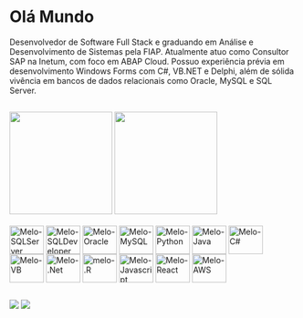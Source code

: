 # Olá Mundo

Desenvolvedor de Software Full Stack e graduando em Análise e Desenvolvimento de Sistemas pela FIAP. Atualmente atuo como Consultor SAP na Inetum, com foco em ABAP Cloud. Possuo experiência prévia em desenvolvimento Windows Forms com C#, VB.NET e Delphi, além de sólida vivência em bancos de dados relacionais como Oracle, MySQL e SQL Server.
##

<div>
  <a href="https://github.com/fmelods">
  <img height="180em" src="https://github-readme-stats.vercel.app/api?username=fmelods&show_icons=true&theme=dracula&include_all_comits=true&count_private=true_width=490"/></a>
  <img height="180em" src="https://github-readme-stats.vercel.app/api/top-langs/?username=fmelods&langs_count=16&theme=dracula&layout=compact&card_width=490"/>
</div>

<div style="display: inline_block"><br>
  <img align="center" alt="Melo-SQLServer" height="50" width="60" src="https://cdn.jsdelivr.net/gh/devicons/devicon@latest/icons/microsoftsqlserver/microsoftsqlserver-original.svg" />
  <img align="center" alt="Melo-SQLDeveloper" height="50" width="60" src="https://cdn.jsdelivr.net/gh/devicons/devicon@latest/icons/sqldeveloper/sqldeveloper-original.svg" />
  <img align="center" alt="Melo-Oracle" height="50" width="60" src="https://cdn.jsdelivr.net/gh/devicons/devicon@latest/icons/oracle/oracle-original.svg" />
  <img align="center" alt="Melo-MySQL" height="50" width="60" src="https://cdn.jsdelivr.net/gh/devicons/devicon@latest/icons/mysql/mysql-original.svg" />
  <img align="center" alt="Melo-Python" height="50" width="60" src="https://cdn.jsdelivr.net/gh/devicons/devicon@latest/icons/python/python-original.svg" />
  <img align="center" alt="Melo-Java" height="50" width="60" src="https://cdn.jsdelivr.net/gh/devicons/devicon@latest/icons/java/java-original.svg" />
  <img align="center" alt="Melo-C#" height="50" width="60" src="https://cdn.jsdelivr.net/gh/devicons/devicon@latest/icons/csharp/csharp-original.svg" />
  <img align="center" alt="Melo-VB" height="50" width="60" src="https://cdn.jsdelivr.net/gh/devicons/devicon@latest/icons/visualbasic/visualbasic-original.svg" />
  <img align="center" alt="Melo-.Net" height="50" width="60" src="https://cdn.jsdelivr.net/gh/devicons/devicon@latest/icons/dot-net/dot-net-original.svg" />
  <img align="center" alt="melo-.R" height="50" width="60" src="https://cdn.jsdelivr.net/gh/devicons/devicon@latest/icons/r/r-original.svg" />
  <img align="center" alt="Melo-Javascript" height="50" width="60" src="https://cdn.jsdelivr.net/gh/devicons/devicon@latest/icons/javascript/javascript-original.svg" />
  <img align="center" alt="Melo-React" height="50" width="60" src="https://cdn.jsdelivr.net/gh/devicons/devicon@latest/icons/react/react-original.svg" />
  <img align="center" alt="Melo-AWS" height="50" width="60" src="https://cdn.jsdelivr.net/gh/devicons/devicon@latest/icons/amazonwebservices/amazonwebservices-original-wordmark.svg" />
          
##

<div>
  <a href = "mailto:felipemelodesousa4@gmail.com"><img src="https://img.shields.io/badge/Gmail-D14836?style=for-the-badge&logo=gmail&logoColor=white" target="_blank"></a>
  <a href="https://www.linkedin.com/in/felipe-melo-de-sousa/" target="_blank"><img src="https://img.shields.io/badge/LinkedIn-0077B5?style=for-the-badge&logo=linkedin&logoColor=white" target="_blank"></a>
